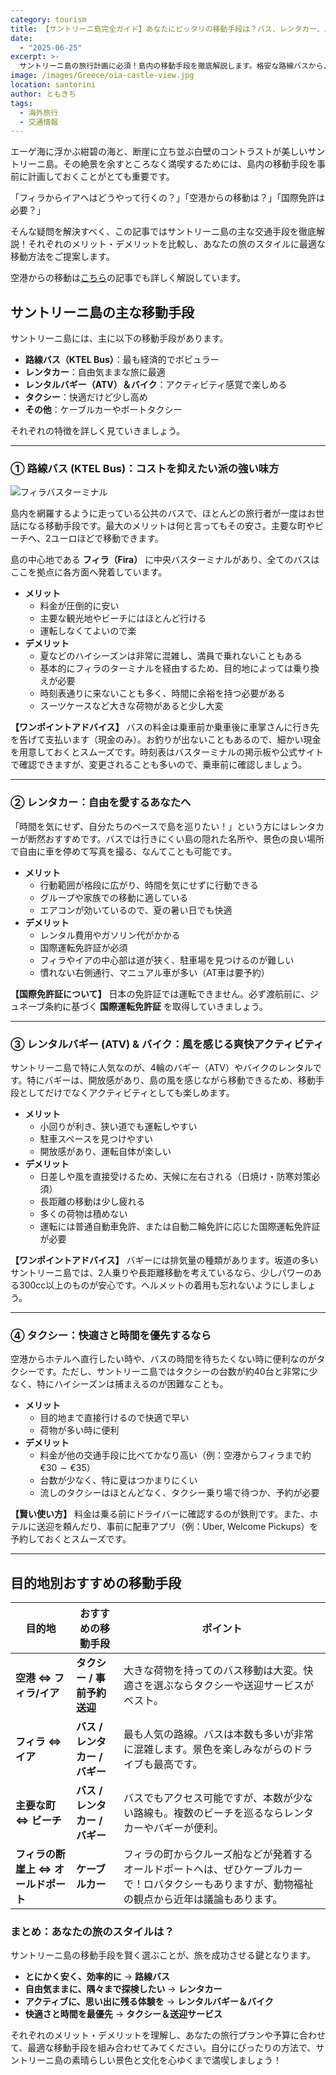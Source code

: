 ```yaml
---
category: tourism
title: 【サントリーニ島完全ガイド】あなたにピッタリの移動手段は？バス、レンタカー、バギーを徹底比較！
date:
  - "2025-06-25"
excerpt: >-
  サントリーニ島の旅行計画に必須！島内の移動手段を徹底解説します。格安な路線バスから、自由なレンタカー、人気のバギー（ATV）、タクシーまで、料金やメリット・デメリットを分かりやすく比較。あなたの旅のスタイルにぴったりの移動方法を見つけて、サントリーニ観光を120%楽しみましょう！
image: /images/Greece/oia-castle-view.jpg
location: santorini
author: ともきち
tags:
  - 海外旅行
  - 交通情報
---
```


エーゲ海に浮かぶ紺碧の海と、断崖に立ち並ぶ白壁のコントラストが美しいサントリーニ島。その絶景を余すところなく満喫するためには、島内の移動手段を事前に計画しておくことがとても重要です。

「フィラからイアへはどうやって行くの？」「空港からの移動は？」「国際免許は必要？」

そんな疑問を解決すべく、この記事ではサントリーニ島の主な交通手段を徹底解説！それぞれのメリット・デメリットを比較し、あなたの旅のスタイルに最適な移動方法をご提案します。

空港からの移動は[こちら](./Airport-Access-Santorini)の記事でも詳しく解説しています。

## サントリーニ島の主な移動手段

サントリーニ島には、主に以下の移動手段があります。

- **路線バス（KTEL Bus）**：最も経済的でポピュラー
- **レンタカー**：自由気ままな旅に最適
- **レンタルバギー（ATV）＆バイク**：アクティビティ感覚で楽しめる
- **タクシー**：快適だけど少し高め
- **その他**：ケーブルカーやボートタクシー

それぞれの特徴を詳しく見ていきましょう。

---

### ① 路線バス (KTEL Bus)：コストを抑えたい派の強い味方

![フィラバスターミナル](/images/Greece/fira-bus-terminal.jpg)

島内を網羅するように走っている公共のバスで、ほとんどの旅行者が一度はお世話になる移動手段です。最大のメリットは何と言ってもその安さ。主要な町やビーチへ、2ユーロほどで移動できます。

島の中心地である
**フィラ（Fira）**
に中央バスターミナルがあり、全てのバスはここを拠点に各方面へ発着しています。

- **メリット**
  - 料金が圧倒的に安い
  - 主要な観光地やビーチにはほとんど行ける
  - 運転しなくてよいので楽
- **デメリット**
  - 夏などのハイシーズンは非常に混雑し、満員で乗れないこともある
  - 基本的にフィラのターミナルを経由するため、目的地によっては乗り換えが必要
  - 時刻表通りに来ないことも多く、時間に余裕を持つ必要がある
  - スーツケースなど大きな荷物があると少し大変

**【ワンポイントアドバイス】**
バスの料金は乗車前か乗車後に車掌さんに行き先を告げて支払います（現金のみ）。お釣りが出ないこともあるので、細かい現金を用意しておくとスムーズです。時刻表はバスターミナルの掲示板や公式サイトで確認できますが、変更されることも多いので、乗車前に確認しましょう。

---

### ② レンタカー：自由を愛するあなたへ

「時間を気にせず、自分たちのペースで島を巡りたい！」という方にはレンタカーが断然おすすめです。バスでは行きにくい島の隠れた名所や、景色の良い場所で自由に車を停めて写真を撮る、なんてことも可能です。

- **メリット**
  - 行動範囲が格段に広がり、時間を気にせずに行動できる
  - グループや家族での移動に適している
  - エアコンが効いているので、夏の暑い日でも快適
- **デメリット**
  - レンタル費用やガソリン代がかかる
  - 国際運転免許証が必須
  - フィラやイアの中心部は道が狭く、駐車場を見つけるのが難しい
  - 慣れない右側通行、マニュアル車が多い（AT車は要予約）

**【国際免許証について】**
日本の免許証では運転できません。必ず渡航前に、ジュネーブ条約に基づく
**国際運転免許証**
を取得していきましょう。

---

### ③ レンタルバギー (ATV) & バイク：風を感じる爽快アクティビティ

サントリーニ島で特に人気なのが、4輪のバギー（ATV）やバイクのレンタルです。特にバギーは、開放感があり、島の風を感じながら移動できるため、移動手段としてだけでなくアクティビティとしても楽しめます。

- **メリット**
  - 小回りが利き、狭い道でも運転しやすい
  - 駐車スペースを見つけやすい
  - 開放感があり、運転自体が楽しい
- **デメリット**
  - 日差しや風を直接受けるため、天候に左右される（日焼け・防寒対策必須）
  - 長距離の移動は少し疲れる
  - 多くの荷物は積めない
  - 運転には普通自動車免許、または自動二輪免許に応じた国際運転免許証が必要

**【ワンポイントアドバイス】**
バギーには排気量の種類があります。坂道の多いサントリーニ島では、2人乗りや長距離移動を考えているなら、少しパワーのある300cc以上のものが安心です。ヘルメットの着用も忘れないようにしましょう。

---

### ④ タクシー：快適さと時間を優先するなら

空港からホテルへ直行したい時や、バスの時間を待ちたくない時に便利なのがタクシーです。ただし、サントリーニ島ではタクシーの台数が約40台と非常に少なく、特にハイシーズンは捕まえるのが困難なことも。

- **メリット**
  - 目的地まで直接行けるので快適で早い
  - 荷物が多い時に便利
- **デメリット**
  - 料金が他の交通手段に比べてかなり高い（例：空港からフィラまで約$€30 \sim €35$）
  - 台数が少なく、特に夏はつかまりにくい
  - 流しのタクシーはほとんどなく、タクシー乗り場で待つか、予約が必要

**【賢い使い方】**
料金は乗る前にドライバーに確認するのが鉄則です。また、ホテルに送迎を頼んだり、事前に配車アプリ（例：Uber, Welcome Pickups）を予約しておくとスムーズです。

---

## 目的地別おすすめの移動手段

| 目的地                              | おすすめの移動手段             | ポイント                                                                                                                                         |
| ----------------------------------- | ------------------------------ | ------------------------------------------------------------------------------------------------------------------------------------------------ |
| **空港 ⇔ フィラ/イア**              | **タクシー / 事前予約送迎**    | 大きな荷物を持ってのバス移動は大変。快適さを選ぶならタクシーや送迎サービスがベスト。                                                             |
| **フィラ ⇔ イア**                   | **バス / レンタカー / バギー** | 最も人気の路線。バスは本数も多いが非常に混雑します。景色を楽しみながらのドライブも最高です。                                                     |
| **主要な町 ⇔ ビーチ**               | **バス / レンタカー / バギー** | バスでもアクセス可能ですが、本数が少ない路線も。複数のビーチを巡るならレンタカーやバギーが便利。                                                 |
| **フィラの断崖上 ⇔ オールドポート** | **ケーブルカー**               | フィラの町からクルーズ船などが発着するオールドポートへは、ぜひケーブルカーで！ロバタクシーもありますが、動物福祉の観点から近年は議論もあります。 |

### まとめ：あなたの旅のスタイルは？

サントリーニ島の移動手段を賢く選ぶことが、旅を成功させる鍵となります。

- **とにかく安く、効率的に** → **路線バス**
- **自由気ままに、隅々まで探検したい** → **レンタカー**
- **アクティブに、思い出に残る体験を** → **レンタルバギー＆バイク**
- **快適さと時間を最優先** → **タクシー＆送迎サービス**

それぞれのメリット・デメリットを理解し、あなたの旅行プランや予算に合わせて、最適な移動手段を組み合わせてみてください。自分にぴったりの方法で、サントリーニ島の素晴らしい景色と文化を心ゆくまで満喫しましょう！
